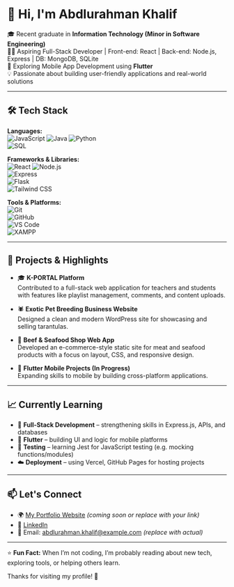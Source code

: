 # 👋 Hi, I'm Abdlurahman Khalif

🎓 Recent graduate in **Information Technology (Minor in Software Engineering)**  
👨‍💻 Aspiring Full-Stack Developer | Front-end: React | Back-end: Node.js, Express | DB: MongoDB, SQLite  
📱 Exploring Mobile App Development using **Flutter**  
💡 Passionate about building user-friendly applications and real-world solutions

---

## 🛠 Tech Stack

**Languages:**  
![JavaScript](https://img.shields.io/badge/-JavaScript-black?style=flat-square&logo=javascript) 
![Java](https://img.shields.io/badge/-Java-black?style=flat-square&logo=java) 
![Python](https://img.shields.io/badge/-Python-black?style=flat-square&logo=python)  
![SQL](https://img.shields.io/badge/-SQL-black?style=flat-square&logo=postgresql)

**Frameworks & Libraries:**  
![React](https://img.shields.io/badge/-React-black?style=flat-square&logo=react) 
![Node.js](https://img.shields.io/badge/-Node.js-black?style=flat-square&logo=node.js)  
![Express](https://img.shields.io/badge/-Express-black?style=flat-square&logo=express)  
![Flask](https://img.shields.io/badge/-Flask-black?style=flat-square&logo=flask)  
![Tailwind CSS](https://img.shields.io/badge/-Tailwind%20CSS-black?style=flat-square&logo=tailwind-css)

**Tools & Platforms:**  
![Git](https://img.shields.io/badge/-Git-black?style=flat-square&logo=git)  
![GitHub](https://img.shields.io/badge/-GitHub-black?style=flat-square&logo=github)  
![VS Code](https://img.shields.io/badge/-VS%20Code-black?style=flat-square&logo=visual-studio-code)  
![XAMPP](https://img.shields.io/badge/-XAMPP-black?style=flat-square&logo=xampp)

---

## 💼 Projects & Highlights

- 🎓 **K-PORTAL Platform**  
  Contributed to a full-stack web application for teachers and students with features like playlist management, comments, and content uploads.

- 🕷️ **Exotic Pet Breeding Business Website**  
  Designed a clean and modern WordPress site for showcasing and selling tarantulas.

- 🍖 **Beef & Seafood Shop Web App**  
  Developed an e-commerce-style static site for meat and seafood products with a focus on layout, CSS, and responsive design.

- 📱 **Flutter Mobile Projects (In Progress)**  
  Expanding skills to mobile by building cross-platform applications.

---

## 📈 Currently Learning

- 🔧 **Full-Stack Development** – strengthening skills in Express.js, APIs, and databases  
- 📱 **Flutter** – building UI and logic for mobile platforms  
- 🧪 **Testing** – learning Jest for JavaScript testing (e.g. mocking functions/modules)  
- ☁️ **Deployment** – using Vercel, GitHub Pages for hosting projects

---

## 📫 Let's Connect

- 🌍 [My Portfolio Website](#) *(coming soon or replace with your link)*  
- 💼 [LinkedIn](https://www.linkedin.com/in/abdlurahman-khalif/)  
- 💬 Email: abdlurahman.khalif@example.com *(replace with actual)*

---

⭐ **Fun Fact:** When I’m not coding, I’m probably reading about new tech, exploring tools, or helping others learn.

Thanks for visiting my profile! 🚀
